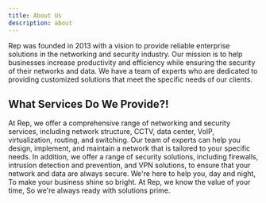 ```yaml
---
title: About Us
description: about
---
```


Rep was founded in 2013 with a vision to provide reliable enterprise solutions in the networking and security industry. Our mission is to help businesses increase productivity and efficiency while ensuring the security of their networks and data. We have a team of experts who are dedicated to providing customized solutions that meet the specific needs of our clients. 


## What Services Do We Provide?! 
At Rep, we offer a comprehensive range of networking and security services, including network structure, CCTV, data center, VoIP, virtualization, routing, and switching. Our team of experts can help you design, implement, and maintain a network that is tailored to your specific needs. In addition, we offer a range of security solutions, including firewalls, intrusion detection and prevention, and VPN solutions, to ensure that your network and data are always secure.
We're here to help you, day and night, To make your business shine so bright. At Rep, we know the value of your time, So we're always ready with solutions prime. 